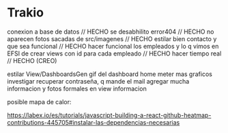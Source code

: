 # Trakio

conexion a base de datos // HECHO
se desabhilito error404 // HECHO
no aparecen fotos sacadas de src/imagenes // HECHO
estilar bien contacto y que sea funcional // HECHO
hacer funcional los empleados y lo q vimos en EFSI de crear views con id para cada empleado // HECHO
hacer tiempo real // HECHO (CREO)

estilar View/DashboardsGen 
gif del dashboard home
meter mas graficos
investigar recuperar contraseña, q mande el mail
agregar mucha informacion y fotos formales en view informacion



posible mapa de calor:

https://labex.io/es/tutorials/javascript-building-a-react-github-heatmap-contributions-445705#instalar-las-dependencias-necesarias
